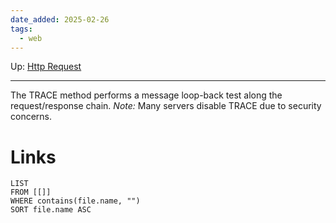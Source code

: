 ```yaml
---
date_added: 2025-02-26
tags:
  - web
---
```

Up: [Http Request](Http%20Request.md)
___
 The TRACE method performs a message loop-back test along the request/response chain. _Note:_ Many servers disable TRACE due to security concerns.
# Links
```dataview
LIST
FROM [[]]
WHERE contains(file.name, "")
SORT file.name ASC
```
